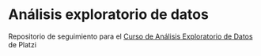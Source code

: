 # Análisis exploratorio de datos

Repositorio de seguimiento para el [Curso de Análisis Exploratorio de Datos](https://platzi.com/cursos/analisis-exploratorio-datos/) de Platzi